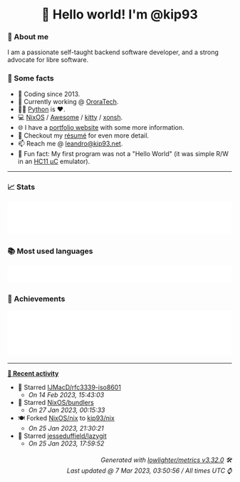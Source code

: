 <!-- README template, populated using this action:
     https://github.com/kip93/kip93/blob/main/.github/workflows/readme.yml. -->

<h1 align="center">👋 Hello world! I'm @kip93</h1> <!-- LOGIN => username -->

### 👤 About me

I am a passionate self-taught backend software developer, and a strong advocate for libre software.


### 💬 Some facts

* 📅 Coding since 2013.
* 💼 Currently working @ [OroraTech](https://ororatech.com/).
* 👨‍💻 [Python](https://github.com/search?q=user%3Akip93&l=python) is ❤️. <!-- LOGIN => username -->
* 💻 [NixOS](https://github.com/NixOS/) /
     [Awesome](https://github.com/awesomeWM/) /
     [kitty](https://github.com/kovidgoyal/kitty/) /
     [xonsh](https://github.com/xonsh/).
* 🌐 I have a [portfolio website](https://kip93.net/) with some more information.
* 📝 Checkout my [résumé](https://kip93.net/resume/) for even more detail.
* 📫 Reach me @ [leandro@kip93.net](mailto:leandro@kip93.net).
* 🎲 Fun fact: My first program was not a "Hello World" (it was simple R/W in an [HC11 µC](https://en.wikipedia.org/wiki/68HC11) emulator).


-----------------------------------------------------------------------------------------------------------------------


### 📈 Stats

![](./stats.svg)


### 📚 Most used languages <!-- by percentage, in decreasing order -->

![](./languages.svg)


### 🏅 Achievements

![](./achievements.svg)


-----------------------------------------------------------------------------------------------------------------------


**[📰 Recent activity](https://github.com/kip93)**
* 🌟 Starred [IJMacD/rfc3339-iso8601](https://github.com/IJMacD/rfc3339-iso8601)
  * *On 14 Feb 2023, 15:43:03*
* 🌟 Starred [NixOS/bundlers](https://github.com/NixOS/bundlers)
  * *On 27 Jan 2023, 00:15:33*
* 🍽️ Forked [NixOS/nix](https://github.com/NixOS/nix) to [kip93/nix](https://github.com/kip93/nix)
  * *On 25 Jan 2023, 21:30:21*
* 🌟 Starred [jesseduffield/lazygit](https://github.com/jesseduffield/lazygit)
  * *On 25 Jan 2023, 17:59:52*
 <!-- Last activity -->


<h6 align="right"><em>
    Generated with <a href="https://github.com/lowlighter/metrics/tree/latest/">lowlighter/metrics v3.32.0</a> 🛠️<br> <!-- VERSION => MAJOR.minor.patch -->
    Last updated @ 7 Mar 2023, 03:50:56 / All times UTC ⌚ <!-- meta.generated => DD/MM/YYYY, hh:mm -->
</em></h6>
